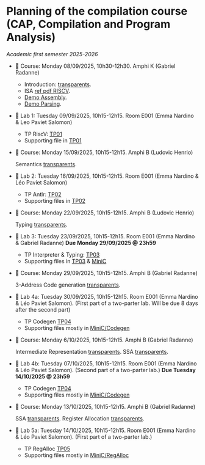 # Planning of the compilation course (CAP, Compilation and Program Analysis)
_Academic first semester 2025-2026_

- :book: Course: Monday 08/09/2025, 10h30-12h30. Amphi K (Gabriel Radanne)

  * Introduction: [transparents](course/cap_cours01_intro.pdf).
  * ISA [ref pdf RISCV](course/riscv_isa.pdf).
  * [Demo Assembly](course/demo20.s).
  * [Demo Parsing](course/ANTLRExamples.tar.xz).

- :hammer: Lab 1: Tuesday 09/09/2025, 10h15-12h15. Room E001 (Emma Nardino & Leo Paviet Salomon)

  * TP RiscV: [TP01](TP01/tp1.pdf)
  * Supporting file in [TP01](TP01/riscv)

- :book: Course: Monday 15/09/2025, 10h15-12h15. Amphi B (Ludovic Henrio)

  Semantics [transparents](course/CAP_Semantics.pdf).

- :hammer: Lab 2: Tuesday 16/09/2025, 10h15-12h15. Room E001 (Emma Nardino & Léo Paviet Salomon)

  * TP Antlr: [TP02](TP02/tp2.pdf)
  * Supporting files in [TP02](TP02/)

- :book: Course: Monday 22/09/2025, 10h15-12h15. Amphi B (Ludovic Henrio)

  Typing [transparents](course/CAP_Typing.pdf).

- :hammer: Lab 3: Tuesday 23/09/2025, 10h15-12h15. Room E001 (Emma Nardino & Gabriel Radanne)
  **Due Monday 29/09/2025 @ 23h59**

  * TP Interpreter & Typing: [TP03](TP03/tp3.pdf)
  * Supporting files in [TP03](TP03/) & [MiniC](MiniC/TypingAndInterpret/)

- :book: Course: Monday 29/09/2025, 10h15-12h15. Amphi B (Gabriel Radanne)

  3-Address Code generation [transparents](course/cap_cours04_3ad_codegen.pdf).

- :hammer: Lab 4a: Tuesday 30/09/2025, 10h15-12h15. Room E001 (Emma Nardino & Léo Paviet Salomon).
  (First part of a two-parter lab. Will be due 8 days after the second part)
  
  * TP Codegen [TP04](Codegen/tp4a.pdf)
  * Supporting files mostly in [MiniC/Codegen](MiniC/CodeGen/)

- :book: Course: Monday 6/10/2025, 10h15-12h15. Amphi B (Gabriel Radanne)

  Intermediate Representation [transparents](course/cap_cours05_irs.pdf).
  SSA [transparents](course/cap_cours06_ssa.pdf).

- :hammer: Lab 4b: Tuesday 07/10/2025, 10h15-12h15. Room E001 (Emma Nardino & Léo Paviet Salomon).
  (Second part of a two-parter lab.)
  **Due Tuesday 14/10/2025 @ 23h59**

  * TP Codegen [TP04](Codegen/tp4b.pdf)
  * Supporting files mostly in [MiniC/Codegen](MiniC/CodeGen/)

- :book: Course: Monday 13/10/2025, 10h15-12h15. Amphi B (Gabriel Radanne)

  SSA [transparents](course/cap_cours06_ssa.pdf).
  Register Allocation [transparents](course/cap_cours07_regalloc.pdf).

- :hammer: Lab 5a: Tuesday 14/10/2025, 10h15-12h15. Room E001 (Emma Nardino & Léo Paviet Salomon).
  (First part of a two-parter lab.)

  * TP RegAlloc [TP05](RegAlloc/tp5a.pdf)
  * Supporting files mostly in [MiniC/RegAlloc](MiniC/RegAlloc/)
